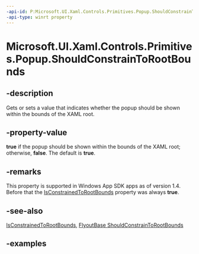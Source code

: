 ```yaml
---
-api-id: P:Microsoft.UI.Xaml.Controls.Primitives.Popup.ShouldConstrainToRootBounds
-api-type: winrt property
---
```


<!-- Property syntax.
public bool ShouldConstrainToRootBounds { get;  set; }
-->

# Microsoft.UI.Xaml.Controls.Primitives.Popup.ShouldConstrainToRootBounds

## -description

Gets or sets a value that indicates whether the popup should be shown within the bounds of the XAML root.

## -property-value

**true** if the popup should be shown within the bounds of the XAML root; otherwise, **false**. The default is **true**.

## -remarks

This property is supported in Windows App SDK apps as of version 1.4. Before that the [IsConstrainedToRootBounds](popup_isconstrainedtorootbounds.md) property was always **true**.

## -see-also

[IsConstrainedToRootBounds](popup_isconstrainedtorootbounds.md), [FlyoutBase ShouldConstrainToRootBounds](flyoutbase_shouldconstraintorootbounds.md)

## -examples

